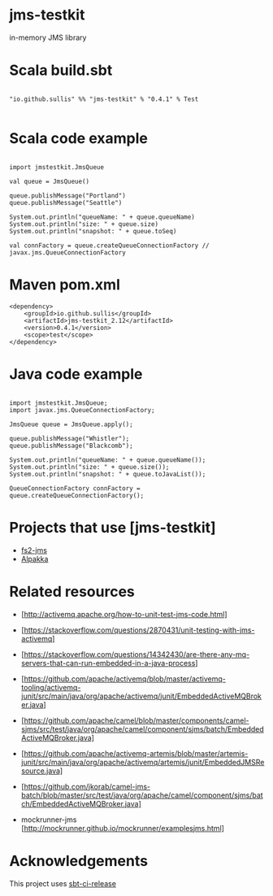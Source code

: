 # jms-testkit
in-memory JMS library


# Scala build.sbt

```

"io.github.sullis" %% "jms-testkit" % "0.4.1" % Test


```


# Scala code example

```

import jmstestkit.JmsQueue

val queue = JmsQueue()

queue.publishMessage("Portland")
queue.publishMessage("Seattle")

System.out.println("queueName: " + queue.queueName)
System.out.println("size: " + queue.size)
System.out.println("snapshot: " + queue.toSeq)

val connFactory = queue.createQueueConnectionFactory // javax.jms.QueueConnectionFactory

```

# Maven pom.xml

```
<dependency>
    <groupId>io.github.sullis</groupId>
    <artifactId>jms-testkit_2.12</artifactId>
    <version>0.4.1</version>
    <scope>test</scope>
</dependency>

```

# Java code example

```

import jmstestkit.JmsQueue;
import javax.jms.QueueConnectionFactory;

JmsQueue queue = JmsQueue.apply();

queue.publishMessage("Whistler");
queue.publishMessage("Blackcomb");

System.out.println("queueName: " + queue.queueName());
System.out.println("size: " + queue.size());
System.out.println("snapshot: " + queue.toJavaList());

QueueConnectionFactory connFactory = queue.createQueueConnectionFactory();

```
# Projects that use [jms-testkit]

- [fs2-jms](https://github.com/kiambogo/fs2-jms)
- [Alpakka](https://github.com/akka/alpakka/tree/master/jms/src)

# Related resources

- [http://activemq.apache.org/how-to-unit-test-jms-code.html]

- [https://stackoverflow.com/questions/2870431/unit-testing-with-jms-activemq]

- [https://stackoverflow.com/questions/14342430/are-there-any-mq-servers-that-can-run-embedded-in-a-java-process]

- [https://github.com/apache/activemq/blob/master/activemq-tooling/activemq-junit/src/main/java/org/apache/activemq/junit/EmbeddedActiveMQBroker.java]

- [https://github.com/apache/camel/blob/master/components/camel-sjms/src/test/java/org/apache/camel/component/sjms/batch/EmbeddedActiveMQBroker.java]

- [https://github.com/apache/activemq-artemis/blob/master/artemis-junit/src/main/java/org/apache/activemq/artemis/junit/EmbeddedJMSResource.java]

- [https://github.com/jkorab/camel-jms-batch/blob/master/src/test/java/org/apache/camel/component/sjms/batch/EmbeddedActiveMQBroker.java]

- mockrunner-jms [http://mockrunner.github.io/mockrunner/examplesjms.html]

# Acknowledgements

This project uses [sbt-ci-release](https://github.com/olafurpg/sbt-ci-release)
